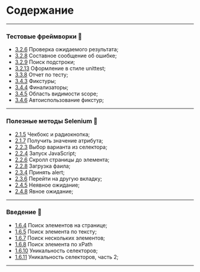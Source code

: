# Содержание
- - -
### Тестовые фреймворки &#128013;
* [3.2.6](https://github.com/petushoque/selenium_course/blob/main/3_section_frameworks/lesson2_step6.py) Проверка ожидаемого результата;
* [3.2.8](https://github.com/petushoque/selenium_course/blob/main/3_section_frameworks/lesson2_step8.py) Составное сообщение об ошибке;
* [3.2.9](https://github.com/petushoque/selenium_course/blob/main/3_section_frameworks/lesson2_step9.py) Поиск подстроки;
* [3.2.13](https://github.com/petushoque/selenium_course/blob/main/3_section_frameworks/lesson2_step13.py) Оформление в стиле unittest;
* [3.3.8](https://github.com/petushoque/selenium_course/blob/main/3_section_frameworks/lesson3_step8.py) Отчет по тесту;
* [3.4.3](https://github.com/petushoque/selenium_course/blob/main/3_section_frameworks/lesson4_step3.py) Фикстуры;
* [3.4.4](https://github.com/petushoque/selenium_course/blob/main/3_section_frameworks/lesson4_step4.py) Финализаторы;
* [3.4.5](https://github.com/petushoque/selenium_course/blob/main/3_section_frameworks/lesson4_step5.py) Область видимости scope;
* [3.4.6](https://github.com/petushoque/selenium_course/blob/main/3_section_frameworks/lesson4_step6.py) Автоиспользование фикстур;
- - -
### Полезные методы Selenium &#128204;
* [2.1.5](https://github.com/petushoque/selenium_course/blob/main/2_section_methods/lesson1_step5.py) Чекбокс и радиокнопка;
* [2.1.7](https://github.com/petushoque/selenium_course/blob/main/2_section_methods/lesson1_step7.py) Получить значение атрибута;
* [2.2.3](https://github.com/petushoque/selenium_course/blob/main/2_section_methods/lesson2_step3.py) Выбор варианта из селектора;
* [2.2.4](https://github.com/petushoque/selenium_course/blob/main/2_section_methods/lesson2_step4.py) Запуск JavaScript;
* [2.2.6](https://github.com/petushoque/selenium_course/blob/main/2_section_methods/lesson2_step6.py) Скролл страницы до элемента;
* [2.2.8](https://github.com/petushoque/selenium_course/blob/main/2_section_methods/lesson2_step8.py) Загрузка фаила;
* [2.3.4](https://github.com/petushoque/selenium_course/blob/main/2_section_methods/lesson3_step4.py) Принять alert;
* [2.3.6](https://github.com/petushoque/selenium_course/blob/main/2_section_methods/lesson3_step6.py) Перейти на другую вкладку;
* [2.4.5](https://github.com/petushoque/selenium_course/blob/main/2_section_methods/lesson4_step5.py) Неявное ожидание;
* [2.4.8](https://github.com/petushoque/selenium_course/blob/main/2_section_methods/lesson4_step8.py) Явное ожидание;
- - -
### Введение &#128118;
* [1.6.4](https://github.com/petushoque/selenium_course/blob/main/1_section_intro/lesson6_step4.py) Поиск элементов на странице;
* [1.6.5](https://github.com/petushoque/selenium_course/blob/main/1_section_intro/lesson6_step5.py) Поиск элемента по тексту;
* [1.6.7](https://github.com/petushoque/selenium_course/blob/main/1_section_intro/lesson6_step7.py) Поиск нескольких элементов;
* [1.6.8](https://github.com/petushoque/selenium_course/blob/main/1_section_intro/lesson6_step8.py) Поиск элемента по xPath
* [1.6.10](https://github.com/petushoque/selenium_course/blob/main/1_section_intro/lesson6_step10.py) Уникальность селекторов;
* [1.6.11](https://github.com/petushoque/selenium_course/blob/main/1_section_intro/lesson6_step11.py) Уникальность селекторов, часть 2;
- - -